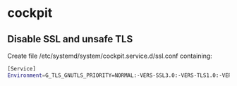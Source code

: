# cockpit

## Disable SSL and unsafe TLS

Create file /etc/systemd/system/cockpit.service.d/ssl.conf containing:

```bash
[Service]
Environment=G_TLS_GNUTLS_PRIORITY=NORMAL:-VERS-SSL3.0:-VERS-TLS1.0:-VERS-TLS1.1
```

